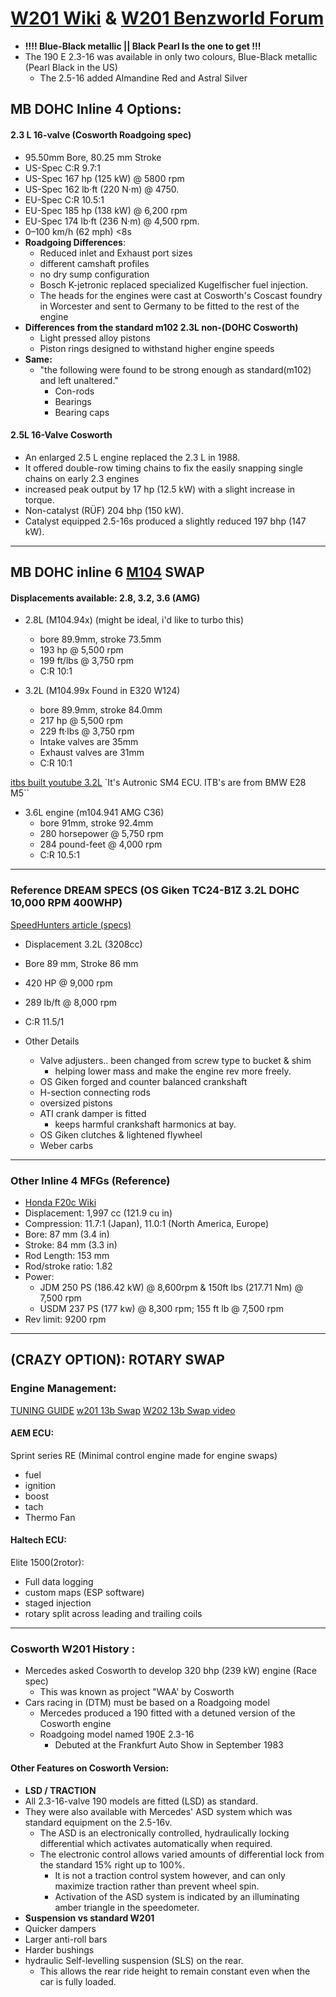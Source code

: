 # [W201 Wiki](https://en.wikipedia.org/wiki/Mercedes-Benz_W201) & [W201 Benzworld Forum](http://www.benzworld.org/forums/w201-190-class/)
- **!!!! Blue-Black metallic || Black Pearl Is the one to get !!!**
- The 190 E 2.3-16 was available in only two colours, Blue-Black metallic (Pearl Black in the US)
  - The 2.5-16 added Almandine Red and Astral Silver




## MB DOHC Inline 4 Options:

#### 2.3 L 16-valve (Cosworth Roadgoing spec)
- 95.50mm Bore, 80.25 mm Stroke
- US-Spec C:R 9.7:1
- US-Spec 167 hp (125 kW) @ 5800 rpm
- US-Spec 162 lb·ft (220 N·m) @ 4750.
- EU-Spec C:R 10.5:1
- EU-Spec 185 hp (138 kW) @ 6,200 rpm
- EU-Spec 174 lb·ft (236 N·m) @ 4,500 rpm.
- 0–100 km/h (62 mph) <8s
- **Roadgoing Differences**:
  - Reduced inlet and Exhaust port sizes
  - different camshaft profiles
  - no dry sump configuration
  - Bosch K-jetronic replaced specialized Kugelfischer fuel injection.
  - The heads for the engines were cast at Cosworth's Coscast foundry in Worcester and sent to Germany to be fitted to the rest of the engine
- **Differences from the standard m102 2.3L non-(DOHC Cosworth)**
  - Light pressed alloy pistons
  - Piston rings designed to withstand higher engine speeds
- **Same:**
  - "the following were found to be strong enough as standard(m102) and left unaltered."
    - Con-rods
    - Bearings
    - Bearing caps

#### 2.5L 16-Valve Cosworth
- An enlarged 2.5 L engine replaced the 2.3 L in 1988.
- It offered double-row timing chains to fix the easily snapping single chains on early 2.3 engines
- increased peak output by 17 hp (12.5 kW) with a slight increase in torque.
- Non-catalyst (RÜF) 204 bhp (150 kW).
- Catalyst equipped 2.5-16s produced a slightly reduced 197 bhp (147 kW).




---

## MB DOHC inline 6 [M104](https://en.wikipedia.org/wiki/Mercedes-Benz_M104_engine) SWAP
#### Displacements available: 2.8, 3.2, 3.6 (AMG)

- 2.8L (M104.94x)
(might be ideal, i'd like to turbo this)
  - bore 89.9mm, stroke 73.5mm
  - 193 hp @ 5,500 rpm
  - 199 ft/lbs @ 3,750 rpm
  - C:R 10:1

- 3.2L (M104.99x Found in E320 W124)
  - bore 89.9mm, stroke 84.0mm
  - 217 hp @ 5,500 rpm
  - 229 ft·lbs @ 3,750 rpm
  -  Intake valves are 35mm
  - Exhaust valves are 31mm
  - C:R 10:1


[itbs built youtube 3.2L](https://www.youtube.com/watch?v=zKyuluNM5ZY)
`It's Autronic SM4 ECU. ITB's are from BMW E28 M5﻿``

- 3.6L engine (m104.941 AMG C36)
  - bore 91mm, stroke 92.4mm
  - 280 horsepower @ 5,750 rpm
  - 284 pound-feet @ 4,000 rpm
  - C:R 10.5:1




---

### Reference DREAM SPECS (OS Giken TC24-B1Z 3.2L DOHC 10,000 RPM 400WHP)
[SpeedHunters article (specs)](http://www.speedhunters.com/2013/02/engine-porn-os-giken-tc24-b1z/)
- Displacement 3.2L (3208cc)

- Bore 89 mm, Stroke 86 mm
- 420 HP @ 9,000 rpm
- 289 lb/ft @ 8,000 rpm
- C:R 11.5/1


- Other Details
  - Valve adjusters.. been changed from screw type to bucket & shim
    - helping lower mass and make the engine rev more freely.
  - OS Giken forged and counter balanced crankshaft
  - H-section connecting rods
  - oversized pistons
  - ATI crank damper is fitted
    - keeps harmful crankshaft harmonics at bay.
  - OS Giken clutches & lightened flywheel
  - Weber carbs
---

### Other Inline 4 MFGs (Reference)
- [Honda F20c Wiki](https://en.wikipedia.org/wiki/Honda_F20C_engine)
- Displacement: 1,997 cc (121.9 cu in)
- Compression: 11.7:1 (Japan), 11.0:1 (North America, Europe)
- Bore: 87 mm (3.4 in)
- Stroke: 84 mm (3.3 in)
- Rod Length: 153 mm
- Rod/stroke ratio: 1.82
- Power:
  - JDM 250 PS (186.42 kW) @ 8,600rpm & 150ft lbs (217.71 Nm) @ 7,500 rpm
  - USDM 237 PS (177 kw) @ 8,300 rpm; 155 ft lb @ 7,500 rpm
- Rev limit: 9200 rpm



---

## (CRAZY OPTION): ROTARY SWAP


### Engine Management:
[TUNING GUIDE](https://www.youtube.com/watch?v=zgNWFfQg7Mo)
[w201 13b Swap](https://www.rx7club.com/single-turbo-rx-7s-23/190e-mercedes-13b-turbo-build-1044121/)
[W202 13b Swap video](https://www.youtube.com/watch?v=hHhMldLiwfM)
#### AEM ECU:
Sprint series RE
(Minimal control engine made for engine swaps)
  - fuel
  - ignition
  - boost
  - tach
  - Thermo Fan

#### Haltech ECU:
Elite 1500(2rotor):
  - Full data logging
  - custom maps (ESP software)
  - staged injection
  - rotary split across leading and trailing coils



---

### Cosworth W201 History :
- Mercedes asked Cosworth to develop 320 bhp (239 kW) engine (Race spec)
  - This was known as project "WAA' by Cosworth
- Cars racing in (DTM) must be based on a Roadgoing model
  - Mercedes produced a 190 fitted with a detuned version of the Cosworth engine
  - Roadgoing model named 190E 2.3-16
    - Debuted at the Frankfurt Auto Show in September 1983

#### Other Features on Cosworth Version:
- **LSD / TRACTION**
- All 2.3-16-valve 190 models are fitted (LSD) as standard.
- They were also available with Mercedes' ASD system which was standard equipment on the 2.5-16v.
  - The ASD is an electronically controlled, hydraulically locking differential which activates automatically when required.
  - The electronic control allows varied amounts of differential lock from the standard 15% right up to 100%.
    - It is not a traction control system however, and can only maximize traction rather than prevent wheel spin.
    - Activation of the ASD system is indicated by an illuminating amber triangle in the speedometer.
- **Suspension vs standard W201**
- Quicker dampers
- Larger anti-roll bars
- Harder bushings
- hydraulic Self-levelling suspension (SLS) on the rear.
  - This allows the rear ride height to remain constant even when the car is fully loaded.
